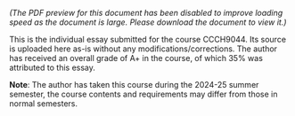 _(The PDF preview for this document has been disabled to improve loading speed as the document is large.
Please download the document to view it.)_

This is the individual essay submitted for the course CCCH9044. Its source is uploaded here
as-is without any modifications/corrections. The author has received an overall grade of A+
in the course, of which 35% was attributed to this essay.

**Note**: The author has taken this course during the 2024-25 summer semester, the course
contents and requirements may differ from those in normal semesters.
